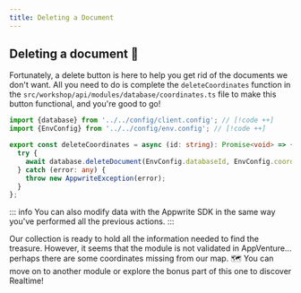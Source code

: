 ```yaml
---
title: Deleting a Document
---
```


<Documentation link="https://appwrite.io/docs/references/cloud/client-web/databases#deleteDocument"></Documentation>

<Hero
title="Let's remove the unwanted documents 🗑️"
image="/assets/workshop/database/forest.jpg"
description="Finally, we can see what our collection contains, and now there are likely some data that we're not
interested in, which would mislead us in our quest for our goal, the treasure! Once we've removed the unwanted
coordinates, all that's left is to find all the right coordinates in the different modules, and the treasure will be
ours! 🗺️"
/>

## Deleting a document 🚯

Fortunately, a delete button is here to help you get rid of the documents we don't want. All you need to do is complete
the `deleteCoordinates` function in the `src/workshop/api/modules/database/coordinates.ts` file to make this button
functional, and you're good to go!

<Solution>

```ts
import {database} from '../../config/client.config'; // [!code ++]
import {EnvConfig} from '../../config/env.config'; // [!code ++]

export const deleteCoordinates = async (id: string): Promise<void> => {
  try {
    await database.deleteDocument(EnvConfig.databaseId, EnvConfig.coordinatesCollectionId, id); // [!code ++]
  } catch (error: any) {
    throw new AppwriteException(error);
  }
};
```
</Solution>

::: info
You can also modify data with the Appwrite SDK in the same way you've performed all the previous actions.
:::

Our collection is ready to hold all the information needed to find the treasure. However, it seems that the module is
not validated in AppVenture... perhaps there are some coordinates missing from our map. 🗺️
You can move on to another module or explore the bonus part of this one to discover Realtime!

